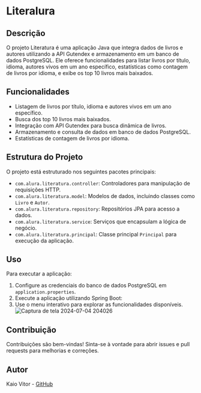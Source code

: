 # Literalura

## Descrição
O projeto Literatura é uma aplicação Java que integra dados de livros e autores utilizando a API Gutendex e armazenamento em um banco de dados PostgreSQL. Ele oferece funcionalidades para listar livros por título, idioma, autores vivos em um ano específico, estatísticas como contagem de livros por idioma, e exibe os top 10 livros mais baixados.

## Funcionalidades

- Listagem de livros por título, idioma e autores vivos em um ano específico.
- Busca dos top 10 livros mais baixados.
- Integração com API Gutendex para busca dinâmica de livros.
- Armazenamento e consulta de dados em banco de dados PostgreSQL.
- Estatísticas de contagem de livros por idioma.

## Estrutura do Projeto

O projeto está estruturado nos seguintes pacotes principais:

- `com.alura.literatura.controller`: Controladores para manipulação de requisições HTTP.
- `com.alura.literatura.model`: Modelos de dados, incluindo classes como `Livro` e `Autor`.
- `com.alura.literatura.repository`: Repositórios JPA para acesso a dados.
- `com.alura.literatura.service`: Serviços que encapsulam a lógica de negócio.
- `com.alura.literatura.principal`: Classe principal `Principal` para execução da aplicação.

## Uso

Para executar a aplicação:

1. Configure as credenciais do banco de dados PostgreSQL em `application.properties`.
2. Execute a aplicação utilizando Spring Boot:
3. Use o menu interativo para explorar as funcionalidades disponíveis.
![Captura de tela 2024-07-04 204026](https://github.com/Kaio-0708/Liter_Alura/assets/123708201/7cff41cf-5cf8-4e71-bf84-8f55b3ca647a)


## Contribuição

Contribuições são bem-vindas! Sinta-se à vontade para abrir issues e pull requests para melhorias e correções.

## Autor

Kaio Vitor - [GitHub](https://github.com/Kaio-0708)
